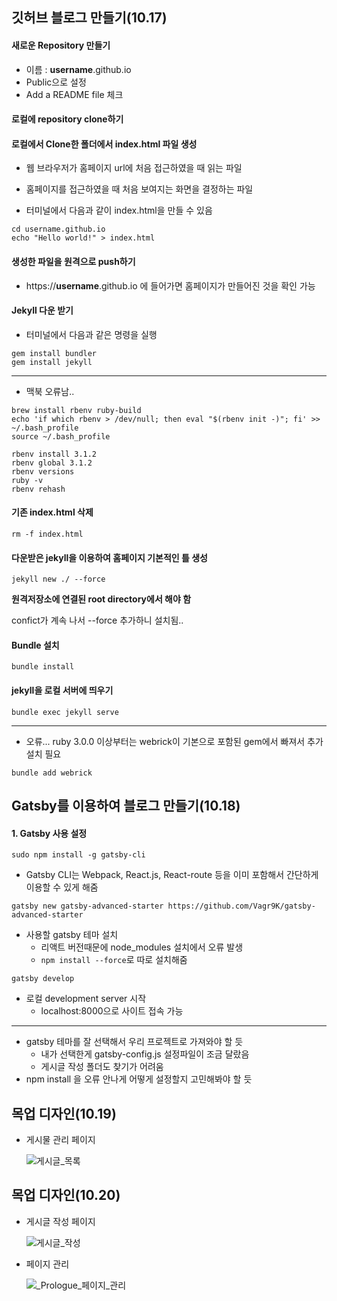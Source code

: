 ## 깃허브 블로그 만들기(10.17)



#### 새로운 Repository 만들기

- 이름 : **username**.github.io
- Public으로 설정
- Add a README file 체크



#### 로컬에 repository clone하기



#### 로컬에서 Clone한 폴더에서 index.html 파일 생성

- 웹 브라우저가 홈페이지 url에 처음 접근하였을 때 읽는 파일
- 홈페이지를 접근하였을 때 처음 보여지는 화면을 결정하는 파일



- 터미널에서 다음과 같이 index.html을 만들 수 있음

```
cd username.github.io
echo "Hello world!" > index.html
```



#### 생성한 파일을 원격으로 push하기

- https://**username**.github.io 에 들어가면 홈페이지가 만들어진 것을 확인 가능



#### Jekyll 다운 받기

- 터미널에서 다음과 같은 명령을 실행

```
gem install bundler
gem install jekyll
```

-------------------

- 맥북 오류남..

```
brew install rbenv ruby-build
echo 'if which rbenv > /dev/null; then eval "$(rbenv init -)"; fi' >> ~/.bash_profile
source ~/.bash_profile

rbenv install 3.1.2
rbenv global 3.1.2
rbenv versions
ruby -v
rbenv rehash
```



#### 기존 index.html 삭제

```
rm -f index.html
```



#### 다운받은 jekyll을 이용하여 홈페이지 기본적인 틀 생성

```
jekyll new ./ --force
```

**원격저장소에 연결된 root directory에서 해야 함**

confict가 계속 나서 --force 추가하니 설치됨..



#### Bundle 설치

```
bundle install
```



#### jekyll을 로컬 서버에 띄우기

```
bundle exec jekyll serve
```

------

- 오류... ruby 3.0.0 이상부터는 webrick이 기본으로 포함된 gem에서 빠져서 추가 설치 필요

```
bundle add webrick
```



## Gatsby를 이용하여 블로그 만들기(10.18)



#### 1. Gatsby 사용 설정

```
sudo npm install -g gatsby-cli
```

- Gatsby CLI는 Webpack, React.js, React-route 등을 이미 포함해서 간단하게 이용할 수 있게 해줌



```
gatsby new gatsby-advanced-starter https://github.com/Vagr9K/gatsby-advanced-starter
```

- 사용할 gatsby 테마 설치
  - 리액트 버전때문에 node_modules 설치에서 오류 발생
  - `npm install --force`로 따로 설치해줌



```
gatsby develop
```

- 로컬 development server 시작
  - localhost:8000으로 사이트 접속 가능



---------

- gatsby 테마를 잘 선택해서 우리 프로젝트로 가져와야 할 듯
  - 내가 선택한게 gatsby-config.js 설정파일이 조금 달랐음
  - 게시글 작성 폴더도 찾기가 어려움
- npm install 을 오류 안나게 어떻게 설정할지 고민해봐야 할 듯



## 목업 디자인(10.19)



- 게시물 관리 페이지

  ![게시글_목록](/uploads/f8c616142da3edea437552f777a57b8f/게시글_목록.png)


## 목업 디자인(10.20)



- 게시글 작성 페이지

  ![게시글_작성](/uploads/e9b0f22a995341d87a7743e6fcf00c93/게시글_작성.png)



- 페이지 관리

  ![_Prologue_페이지_관리](/uploads/35161f6bec0719fbb1f6461c5c07d8ae/_Prologue_페이지_관리.png)
